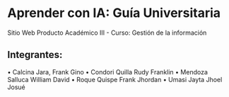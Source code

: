 # Aprender con IA: Guía Universitaria

Sitio Web Producto Académico III - Curso: Gestión de la información

## Integrantes:

•	Calcina Jara, Frank Gino
•	Condori Quilla Rudy Franklin
•	Mendoza Salluca William David
•	Roque Quispe Frank Jhordan
•	Umasi Jayta Jhoel Josué
